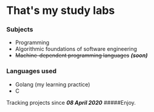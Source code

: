 # That's my study labs
### Subjects
* Programming
* Algorithmic foundations of software engineering
* ~~Machine-dependent programming languages~~ **_(soon)_**

### Languages used
* Golang (my learning practice)
* C


Tracking projects since _**08 April 2020**_
#####Enjoy.
